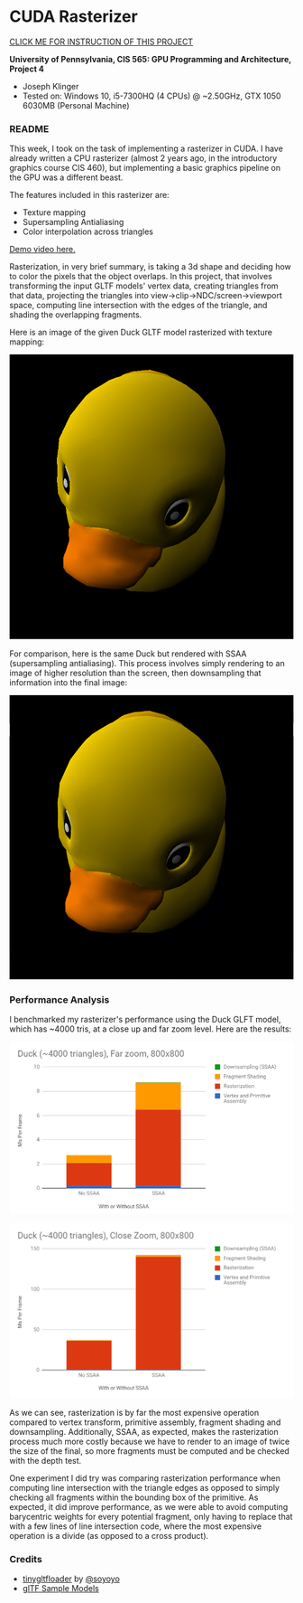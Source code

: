 CUDA Rasterizer
===============

[CLICK ME FOR INSTRUCTION OF THIS PROJECT](./INSTRUCTION.md)

**University of Pennsylvania, CIS 565: GPU Programming and Architecture, Project 4**

* Joseph Klinger
* Tested on: Windows 10, i5-7300HQ (4 CPUs) @ ~2.50GHz, GTX 1050 6030MB (Personal Machine)

### README

This week, I took on the task of implementing a rasterizer in CUDA. I have already written a CPU rasterizer (almost 2 years ago, in the introductory
graphics course CIS 460), but implementing a basic graphics pipeline on the GPU was a different beast.

The features included in this rasterizer are:
- Texture mapping
- Supersampling Antialiasing
- Color interpolation across triangles

[Demo video here.](https://vimeo.com/238849683)

Rasterization, in very brief summary, is taking a 3d shape and deciding how to color the pixels that the object overlaps. In this project, that involves transforming
the input GLTF models' vertex data, creating triangles from that data, projecting the triangles into view->clip->NDC/screen->viewport space, computing line intersection
with the edges of the triangle, and shading the overlapping fragments.

Here is an image of the given Duck GLTF model rasterized with texture mapping:

![](/renders/duck_noaa.PNG)

For comparison, here is the same Duck but rendered with SSAA (supersampling antialiasing). This process involves simply rendering to an image of higher resolution than the 
screen, then downsampling that information into the final image:

![](/renders/duck_ssaa.PNG)

### Performance Analysis

I benchmarked my rasterizer's performance using the Duck GLFT model, which has ~4000 tris, at a close up and far zoom level. Here are the results:

![](/renders/graph1.png)

![](/renders/graph2.png)

As we can see, rasterization is by far the most expensive operation compared to vertex transform, primitive assembly, fragment shading and downsampling.
Additionally, SSAA, as expected, makes the rasterization process much more costly because we have to render to an image of twice the size of the final,
so more fragments must be computed and be checked with the depth test.

One experiment I did try was comparing rasterization performance when computing line intersection with the triangle edges as opposed to simply checking all
fragments within the bounding box of the primitive. As expected, it did improve performance, as we were able to avoid computing barycentric weights for every
potential fragment, only having to replace that with a few lines of line intersection code, where the most expensive operation is a divide (as opposed to a
cross product).

### Credits

* [tinygltfloader](https://github.com/syoyo/tinygltfloader) by [@soyoyo](https://github.com/syoyo)
* [glTF Sample Models](https://github.com/KhronosGroup/glTF/blob/master/sampleModels/README.md)
